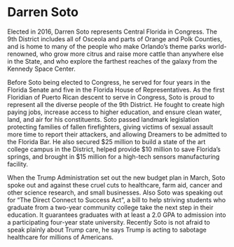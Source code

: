 # Darren Soto
Elected in 2016, Darren Soto represents Central Florida in Congress. The 9th District includes all of Osceola and parts of Orange and Polk Counties, and is home to many of the people who make Orlando’s theme parks world-renowned, who grow more citrus and raise more cattle than anywhere else in the State, and who explore the farthest reaches of the galaxy from the Kennedy Space Center. 

Before Soto being elected to Congress, he served for four years in the Florida Senate and five in the Florida House of Representatives. As the first Floridian of Puerto Rican descent to serve in Congress, Soto is proud to represent all the diverse people of the 9th District. He fought to create high paying jobs, increase access to higher education, and ensure clean water, land, and air for his constituents. Soto passed landmark legislation protecting families of fallen firefighters, giving victims of sexual assault more time to report their attackers, and allowing Dreamers to be admitted to the Florida Bar. He also secured $25 million to build a state of the art college campus in the District, helped provide $10 million to save Florida’s springs, and brought in $15 million for a high-tech sensors manufacturing facility.                                       

When the Trump Administration set out the new budget plan in March, Soto spoke out and against these cruel cuts to healthcare, farm aid, cancer and other science research, and small businesses. Also Soto was speaking out for “The Direct Connect to Success Act”, a bill to help striving students who graduate from a two-year community college take the next step in their education. It guarantees graduates with at least a 2.0 GPA to admission into a participating four-year state university. Recently Soto is not afraid to speak plainly about Trump care, he says Trump is acting to sabotage healthcare for millions of Americans. 









